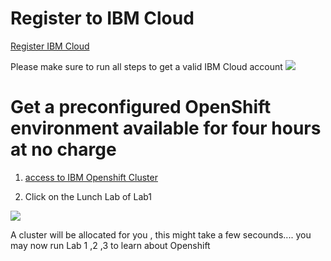 
# Register to IBM Cloud 

[Register IBM Cloud](https://ibm.biz/Bdfv94)

Please make sure to run all steps to get a valid IBM Cloud account 
![](README_IMAGES/Register.png)

# Get a preconfigured OpenShift environment available for four hours at no charge
1. [access to IBM Openshift  Cluster]( https://developer.ibm.com/openlabs/openshift)

2. Click on the Lunch Lab of Lab1  

![](README_IMAGES/OC.png)

A cluster will be allocated for you , this might take a few secounds....  you may now run Lab 1 ,2 ,3 to learn about Openshift 
